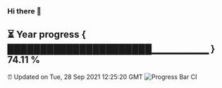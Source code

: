 ### Hi there 👋
⏳ Year progress { ██████████████████████▁▁▁▁▁▁▁▁ } 74.11 %
---
⏰ Updated on Tue, 28 Sep 2021 12:25:20 GMT
![Progress Bar CI](https://github.com/liununu/liununu/workflows/Progress%20Bar%20CI/badge.svg)
